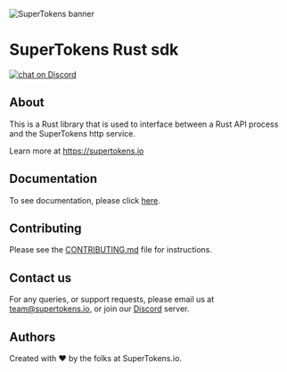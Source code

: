 ![SuperTokens banner](https://raw.githubusercontent.com/supertokens/supertokens-logo/master/images/Artboard%20%E2%80%93%2027%402x.png)

# SuperTokens Rust sdk

<a href="https://supertokens.io/discord">
<img src="https://img.shields.io/discord/603466164219281420.svg?logo=discord"
    alt="chat on Discord"></a>
    
## About
This is a Rust library that is used to interface between a Rust API process and the SuperTokens http service.

Learn more at https://supertokens.io

## Documentation

To see documentation, please click [here](https://supertokens.io/docs/community/introduction).

## Contributing

Please see the [CONTRIBUTING.md](https://github.com/supertokens/supertokens-golang/blob/master/CONTRIBUTING.md) file for instructions.

## Contact us

For any queries, or support requests, please email us at team@supertokens.io, or join our [Discord](supertokens.io/discord) server.

## Authors

Created with :heart: by the folks at SuperTokens.io.
